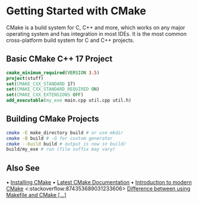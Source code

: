 # Getting Started with CMake

CMake is a build system for C, C++ and more, which works on any major operating system and has integration in most IDEs.
It is the most common cross-platform build system for C and C++ projects.

## Basic CMake C++ 17 Project
```cmake
cmake_minimum_required(VERSION 3.5)
project(stuff)
set(CMAKE_CXX_STANDARD 17)
set(CMAKE_CXX_STANDARD_REQUIRED ON)
set(CMAKE_CXX_EXTENSIONS OFF)
add_executable(my_exe main.cpp util.cpp util.h)
```
## Building CMake Projects
```sh
cmake -E make_directory build # or use mkdir
cmake -B build # -G for custom generator
cmake --build build # output is now in build/
build/my_exe # run (file suffix may vary)
```

## Also See
• [Installing CMake](https://cmake.org/install/)
• [Latest CMake Documentation](https://cmake.org/cmake/help/latest/)
• [Introduction to modern CMake](https://cliutils.gitlab.io/modern-cmake/)
<:stackoverflow:874353689031233606>
[Difference between using Makefile and CMake [...]](https://stackoverflow.com/q/25789644/5740428)
